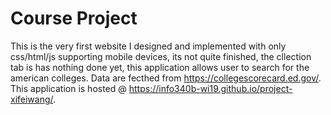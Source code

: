 # Course Project

This is the very first website I designed and implemented with only css/html/js supporting mobile devices, its not quite finished, the cllection tab is has nothing done yet, this application allows user to search for the american colleges. Data are fecthed from https://collegescorecard.ed.gov/.
This application is hosted @ https://info340b-wi19.github.io/project-xifeiwang/.
